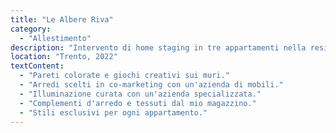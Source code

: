 ```yaml
---
title: "Le Albere Riva"
category:
  - "Allestimento"
description: "Intervento di home staging in tre appartamenti nella residenza Le Albere a Trento. Ho ricreato ambienti abitati, con pareti colorate, dettagli artistici e arredi in co-marketing. Ho curato illuminazione, complementi e quadri di mia produzione. Ogni appartamento ha uno stile unico ed esclusivo."
location: "Trento, 2022"
textContent:
  - "Pareti colorate e giochi creativi sui muri."
  - "Arredi scelti in co-marketing con un'azienda di mobili."
  - "Illuminazione curata con un'azienda specializzata."
  - "Complementi d'arredo e tessuti dal mio magazzino."
  - "Stili esclusivi per ogni appartamento."
---
```

